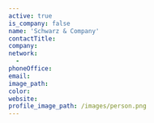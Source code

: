 ```yaml
---
active: true
is_company: false
name: 'Schwarz & Company'
contactTitle:
company:
network:
  -
phoneOffice:
email:
image_path:
color:
website:
profile_image_path: /images/person.png
---
```

